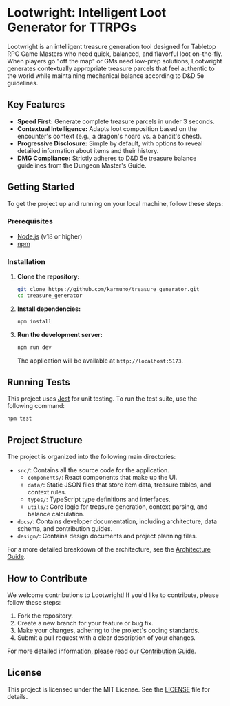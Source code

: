 # Lootwright: Intelligent Loot Generator for TTRPGs

Lootwright is an intelligent treasure generation tool designed for Tabletop RPG Game Masters who need quick, balanced, and flavorful loot on-the-fly. When players go "off the map" or GMs need low-prep solutions, Lootwright generates contextually appropriate treasure parcels that feel authentic to the world while maintaining mechanical balance according to D&D 5e guidelines.

## Key Features

- **Speed First:** Generate complete treasure parcels in under 3 seconds.
- **Contextual Intelligence:** Adapts loot composition based on the encounter's context (e.g., a dragon's hoard vs. a bandit's chest).
- **Progressive Disclosure:** Simple by default, with options to reveal detailed information about items and their history.
- **DMG Compliance:** Strictly adheres to D&D 5e treasure balance guidelines from the Dungeon Master's Guide.

## Getting Started

To get the project up and running on your local machine, follow these steps:

### Prerequisites

- [Node.js](https://nodejs.org/) (v18 or higher)
- [npm](https://www.npmjs.com/)

### Installation

1.  **Clone the repository:**
    ```bash
    git clone https://github.com/karmuno/treasure_generator.git
    cd treasure_generator
    ```

2.  **Install dependencies:**
    ```bash
    npm install
    ```

3.  **Run the development server:**
    ```bash
    npm run dev
    ```
    The application will be available at `http://localhost:5173`.

## Running Tests

This project uses [Jest](https://jestjs.io/) for unit testing. To run the test suite, use the following command:

```bash
npm test
```

## Project Structure

The project is organized into the following main directories:

-   `src/`: Contains all the source code for the application.
    -   `components/`: React components that make up the UI.
    -   `data/`: Static JSON files that store item data, treasure tables, and context rules.
    -   `types/`: TypeScript type definitions and interfaces.
    -   `utils/`: Core logic for treasure generation, context parsing, and balance calculation.
-   `docs/`: Contains developer documentation, including architecture, data schema, and contribution guides.
-   `design/`: Contains design documents and project planning files.

For a more detailed breakdown of the architecture, see the [Architecture Guide](./docs/Architecture.md).

## How to Contribute

We welcome contributions to Lootwright! If you'd like to contribute, please follow these steps:

1.  Fork the repository.
2.  Create a new branch for your feature or bug fix.
3.  Make your changes, adhering to the project's coding standards.
4.  Submit a pull request with a clear description of your changes.

For more detailed information, please read our [Contribution Guide](./docs/ContributionGuide.md).

## License

This project is licensed under the MIT License. See the [LICENSE](LICENSE) file for details.
